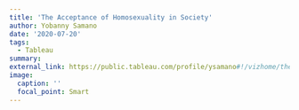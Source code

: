 ```yaml
---
title: 'The Acceptance of Homosexuality in Society'
author: Yobanny Samano
date: '2020-07-20'
tags:
  - Tableau
summary:
external_link: https://public.tableau.com/profile/ysamano#!/vizhome/the_acceptance_of_homosexuality/homosexuality
image:
  caption: ''
  focal_point: Smart
---
```


